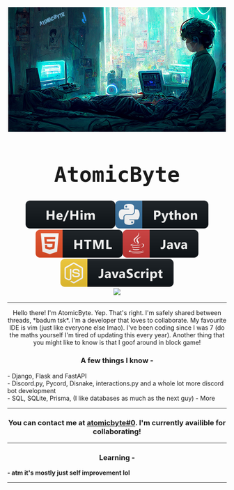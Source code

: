 <div align="center">
  <img src="https://github.com/Atom1cByte/Atom1cByte/blob/main/assets/Banner.jpg">
  <h1 style="font-family: monospace; font-weight: bold; font-size: 5vw">AtomicByte</h1>
  <img src="https://raw.githubusercontent.com/MikeCodesDotNET/ColoredBadges/master/svg/pronouns/hehim.svg"><img src='https://raw.githubusercontent.com/MikeCodesDotNET/ColoredBadges/master/svg/dev/languages/python.svg'><img src='https://raw.githubusercontent.com/MikeCodesDotNET/ColoredBadges/master/svg/dev/languages/html.svg'><img src='https://raw.githubusercontent.com/MikeCodesDotNET/ColoredBadges/master/svg/dev/languages/java.svg'><img src='https://raw.githubusercontent.com/MikeCodesDotNET/ColoredBadges/master/svg/dev/languages/js.svg'>
	<br/>
	<a href="https://blog.atomicbyte.tk"><img src="https://img.shields.io/badge/Blog-2962FF?style=for-the-badge&logo=hashnode&logoColor=white"/></a>
  <hr/>
  <p>Hello there! I'm AtomicByte. Yep. That's right. I'm safely shared between threads, *badum tsk*. I'm a developer that loves to collaborate. My favourite IDE is vim (just like everyone else lmao). I've been coding since I was 7 (do the maths yourself I'm tired of updating this every year). Another thing that you might like to know is that I goof around in block game!</p>
	<h3>A few things I know - </h3>
	</div>
	- Django, Flask and FastAPI <br/>
	- Discord.py, Pycord, Disnake, interactions.py and a whole lot more discord bot development<br/>
	- SQL, SQLite, Prisma, (I like databases as much as the next guy)
	- More

<hr/>
<div align="center">
	<h3>You can contact me at <a href='https://discord.com/users/704912145443323934'>atomicbyte#0</a>. I'm currently availible for collaborating!</h3>
	<hr/>
	<h3>Learning - </h3>
</div>
<b>
	- atm it's mostly just self improvement lol
</b>
<hr/>
<br/>
<br/>

